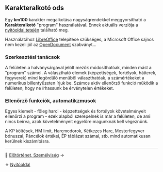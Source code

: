 ## Karakteralkotó ods

Egy **km100** karakter megalkotása nagyságrendekkel meggyorsítható a **Karakteralkotó** "program" használatával. Ennek aktuális verziója a [nyitóoldal tetején](start.md#karakteralkot%C3%B3) található meg. 
<!-- markdown-link-check-disable -->
Használatához [LibreOffice](https://www.libreoffice.org/download/download/) telepítése szükséges, a Microsoft Office sajnos nem kezeli jól az [OpenDocument](https://groups.oasis-open.org/communities/tc-community-home2?CommunityKey=4bf06d41-79ad-4c58-9e8e-018dc7d05da8) szabványt...
<!-- markdown-link-check-enable -->

### Szerkesztési tanácsok

A felületen a halványsárgával jelölt mezők módosíthatóak, minden mást a "program" számol. A választható elemek (képzettségek, fortélyok, hátterek, fegyverek) mind legördülő menüből választhatóak, a számértékeket a numerikus billentyűzeten írjuk be. Számos aktív ellenőrző funkció működik a felületen, hogy ne írhassunk be érvénytelen értékeket.

### Ellenőrző funkciók, automatikzmusok

Egyes kiemelt - főleg harci - képzettségek és fortélyok követelményeit ellenőrzi a program - ezek alapból szerepelnek is már a felületen, de ami nincs beírva, azok követelményeit egyelőre magunknak kell végeznünk.

A KP költések, HM limit, Harcmodorok, Kétkezes Harc, Mesterfegyver bónuszai, Páncélok értékei, ÉP táblázat számai, stb. mind automatikusan kerülnek kiszámításra.

---

🔗 [Előtörténet, Személyiség](012_elotortenet_szemelyiseg.md) →

⚜️ [Nyitóoldal](start.md)
